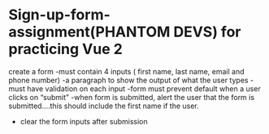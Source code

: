 # Sign-up-form-assignment(PHANTOM DEVS) for practicing Vue 2
create a form 
-must contain 4 inputs ( first name, last name, email and phone number)
-a paragraph to show the output of what the user types 
-must have validation on each input 
-form must prevent default when a user clicks on “submit”
-when form is submitted, alert the user that the form is submitted....this should include the first name if the user.
- clear the form inputs after submission 
